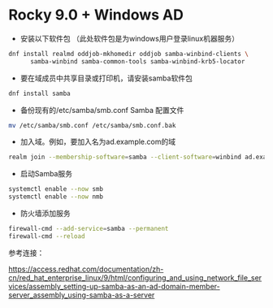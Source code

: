 Rocky 9.0 + Windows AD
=
- 安装以下软件包 （此处软件包是为windows用户登录linux机器服务）
```bash
dnf install realmd oddjob-mkhomedir oddjob samba-winbind-clients \
      samba-winbind samba-common-tools samba-winbind-krb5-locator
```
- 要在域成员中共享目录或打印机，请安装samba软件包
```bash
dnf install samba
```
- 备份现有的/etc/samba/smb.conf Samba 配置文件
```bash
mv /etc/samba/smb.conf /etc/samba/smb.conf.bak
```
- 加入域。例如，要加入名为ad.example.com的域
```bash
realm join --membership-software=samba --client-software=winbind ad.example.com
```
- 启动Samba服务
```bash
systemctl enable --now smb
systemctl enable --now nmb
```
- 防火墙添加服务
```bash
firewall-cmd --add-service=samba --permanent
firewall-cmd --reload
```
参考连接：

https://access.redhat.com/documentation/zh-cn/red_hat_enterprise_linux/9/html/configuring_and_using_network_file_services/assembly_setting-up-samba-as-an-ad-domain-member-server_assembly_using-samba-as-a-server
